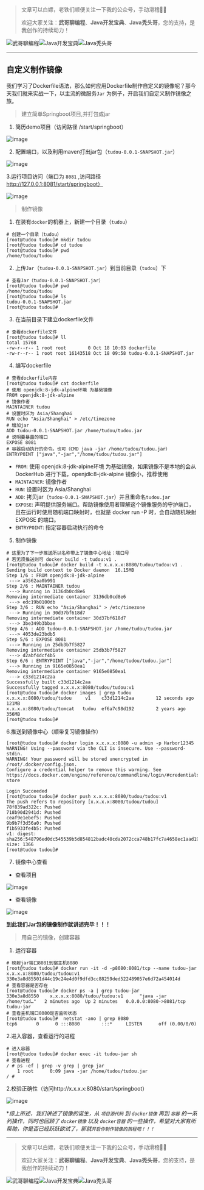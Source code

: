 > 文章可以白嫖，老铁们顺便关注一下我的公众号，手动滑稽🤣🤣 &nbsp;
>
> 欢迎大家关注：**武哥聊编程**、**Java开发宝典**、**Java秃头哥**，您的支持，是我创作的持续动力！&nbsp;&nbsp;

![武哥聊编程](https://img-blog.csdnimg.cn/202002150421550.jpg)![Java开发宝典](https://img-blog.csdnimg.cn/20200608005630228.png)![Java秃头哥](https://img-blog.csdnimg.cn/20201025170941235.png)

----

## 自定义制作镜像

我们学习了Dockerfile语法，那么如何应用Dockerfile制作自定义的镜像呢？那今天我们就来实战一下，以主流的微服务`Jar` 为例子，开启我们自定义制作镜像之旅。

> 建立简单Springboot项目,并打包成jar

1. 简历demo项目（访问路径 /start/springboot）

![image](http://note.youdao.com/yws/public/resource/86feadd8e5ad608ae81a32c1ddc4fc0b/xmlnote/D340639AA16948FFB12679E4B87E8E84/11731)

2. 配置端口，以及利用maven打出jar包（`tudou-0.0.1-SNAPSHOT.jar`）

![image](http://note.youdao.com/yws/public/resource/86feadd8e5ad608ae81a32c1ddc4fc0b/xmlnote/20E02721AD0043F092068DE5C624CEB3/11734)

3.运行项目访问（端口为 `8081` ,访问路径 http://127.0.0.1:8081/start/springboot）

![image](http://note.youdao.com/yws/public/resource/86feadd8e5ad608ae81a32c1ddc4fc0b/xmlnote/B3EC0D5E805A482C80177F7E31D31A99/11870)


> 制作镜像

1. 在装有`docker`的机器上，新建一个目录（`tudou`）

```shell
# 创建一个目录（tudou）
[root@tudou tudou]# mkdir tudou
[root@tudou tudou]# cd tudou
[root@tudou tudou]# pwd
/home/tudou/tudou
```

2. 上传`Jar`（`tudou-0.0.1-SNAPSHOT.jar`）到当前目录（`tudou`）下

```shell
# 查看Jar（tudou-0.0.1-SNAPSHOT.jar）
[root@tudou tudou]# pwd
/home/tudou/tudou
[root@tudou tudou]# ls
tudou-0.0.1-SNAPSHOT.jar
[root@tudou tudou]#
```

3. 在当前目录下建立dockerfile文件

```shell
# 查看dockerfile文件
[root@tudou tudou]# ll
total 15768
-rw-r--r-- 1 root root        0 Oct 18 10:03 dockerfile
-rw-r--r-- 1 root root 16143518 Oct 18 09:58 tudou-0.0.1-SNAPSHOT.jar
```

4. 编写dockerfile

```shell
# 查看dockerfile内容
[root@tudou tudou]# cat dockerfile
# 使用 openjdk:8-jdk-alpine环境 为基础镜像
FROM openjdk:8-jdk-alpine
# 镜像作者
MAINTAINER tudou
# 设置时区为 Asia/Shanghai
RUN echo "Asia/Shanghai" > /etc/timezone
# 增加jar
ADD tudou-0.0.1-SNAPSHOT.jar /home/tudou/tudou.jar
# 说明要暴露的端口
EXPOSE 8081
# 容器启动执行的命令。也可（CMD java -jar /home/tudou/tudou.jar）
ENTRYPOINT ["java","-jar","/home/tudou/tudou.jar"]
```

* `FROM`: 使用 openjdk:8-jdk-alpine环境 为基础镜像，如果镜像不是本地的会从 DockerHub 进行下载，openjdk:8-jdk-alpine 镜像小，推荐使用
* `MAINTAINER`: 镜像作者
* `RUN`: 设置时区为 Asia/Shanghai 
* `ADD`: 拷贝jar（`tudou-0.0.1-SNAPSHOT.jar`）并且重命名`tudou.jar`
* `EXPOSE`: 声明提供服务端口。帮助镜像使用者理解这个镜像服务的守护端口，且在运行时使用随机端口映射时，也就是 docker run -P 时，会自动随机映射 EXPOSE 的端口。
* `ENTRYPOINT`: 指定容器启动执行的命令

5. 制作镜像

```shell
# 这里为了下一步推送所以名称带上了镜像中心地址：端口号
# 若无须推送则可 docker build -t tudou:v1 .
[root@tudou tudou]# docker build -t x.x.x.x:8080/tudou/tudou:v1 .
Sending build context to Docker daemon  16.15MB
Step 1/6 : FROM openjdk:8-jdk-alpine
 ---> a3562aa0b991
Step 2/6 : MAINTAINER tudou
 ---> Running in 3136db0cd8e6
Removing intermediate container 3136db0cd8e6
 ---> edc19b0100db
Step 3/6 : RUN echo "Asia/Shanghai" > /etc/timezone
 ---> Running in 30d37bf618d7
Removing intermediate container 30d37bf618d7
 ---> 3be349b3bbae
Step 4/6 : ADD tudou-0.0.1-SNAPSHOT.jar /home/tudou/tudou.jar
 ---> 4053de23bdb5
Step 5/6 : EXPOSE 8081
 ---> Running in 25db3b7f5827
Removing intermediate container 25db3b7f5827
 ---> d2abf4dcf4b5
Step 6/6 : ENTRYPOINT ["java","-jar","/home/tudou/tudou.jar"]
 ---> Running in 9165e0850ea1
Removing intermediate container 9165e0850ea1
 ---> c33d1214c2aa
Successfully built c33d1214c2aa
Successfully tagged x.x.x.x:8080/tudou/tudou:v1
[root@tudou tudou]# docker images | grep tudou
x.x.x.x:8080/tudou/tudou     v1    c33d1214c2aa        12 seconds ago      121MB
x.x.x.x:8080/tudou/tomcat   tudou  ef6a7c98d192        2 years ago         356MB
[root@tudou tudou]#
```

6.推送到镜像中心（顺带复习镜像操作）

```shell
[root@tudou tudou]# docker login x.x.x.x:8080 -u admin -p Harbor12345
WARNING! Using --password via the CLI is insecure. Use --password-stdin.
WARNING! Your password will be stored unencrypted in /root/.docker/config.json.
Configure a credential helper to remove this warning. See
https://docs.docker.com/engine/reference/commandline/login/#credentials-store

Login Succeeded
[root@tudou tudou]# docker push x.x.x.x:8080/tudou/tudou:v1
The push refers to repository [x.x.x.x:8080/tudou/tudou]
78f839ad322c: Pushed 
718b90d2941d: Pushed 
ceaf9e1ebef5: Pushed 
9b9b7f3d56a0: Pushed 
f1b5933fe4b5: Pushed 
v1: digest: sha256:548796ed0dc545539b5d854812badc40cda2072cca748b17fc7a4658ec1aad19 size: 1366
[root@tudou tudou]#
```
7. 镜像中心查看

- 查看项目

![image](http://note.youdao.com/yws/public/resource/86feadd8e5ad608ae81a32c1ddc4fc0b/xmlnote/0F40922ECBE14AC0B0427ADA8DBD1425/11826)

- 查看镜像

![image](http://note.youdao.com/yws/public/resource/86feadd8e5ad608ae81a32c1ddc4fc0b/xmlnote/8E79011B53584624AF9C7C52D368C3D3/11828)

**到此我们Jar包的镜像制作就讲述完毕！！！**

> 用自己的镜像，创建容器

1. 运行容器

```shell
# 映射jar端口8081到宿主机8080
[root@tudou tudou]# docker run -it -d -p8080:8081/tcp --name tudou-jar x.x.x.x:8080/tudou/tudou:v1
330e3a8d85501d44c19c24e4d0f9dfd3cc88259ded522489057e6d72a454014d
# 查看容器是否存在
[root@tudou tudou]# docker ps -a | grep tudou-jar
330e3a8d8550    x.x.x.x:8080/tudou/tudou:v1      "java -jar /home/tud…"   2 minutes ago  Up 2 minutes   0.0.0.0:8080->8081/tcp   tudou-jar
# 查看主机端口8080是否监听状态
[root@tudou tudou]#  netstat -ano | grep 8080
tcp6       0      0 :::8080        :::*     LISTEN      off (0.00/0/0)
```

2.进入容器，查看运行的进程

```shell
# 进入容器
[root@tudou tudou]# docker exec -it tudou-jar sh
# 查看进程 
/ # ps -ef | grep -v grep | grep jar
    1 root      0:09 java -jar /home/tudou/tudou.jar
/ # 
```

2.校验正确性（访问http://x.x.x.x:8080/start/springboot）

![image](http://note.youdao.com/yws/public/resource/86feadd8e5ad608ae81a32c1ddc4fc0b/xmlnote/0595239972F94BD1B0DEF2660A875CE1/11856)

**综上所述，我们讲述了镜像的诞生，从 `项目源代码` 到 `docker镜像` 再到 `容器` 的一系列操作，同时也回顾了 `docker镜像` 以及 `docker容器` 的一些操作，希望对大家有所帮助，你是否已经跃跃欲试了，那就```开启你制作镜像的旅程吧！！！```*

----

> 文章可以白嫖，老铁们顺便关注一下我的公众号，手动滑稽🤣🤣 &nbsp;
>
> 欢迎大家关注：**武哥聊编程**、**Java开发宝典**、**Java秃头哥**，您的支持，是我创作的持续动力！&nbsp;&nbsp;

![武哥聊编程](https://img-blog.csdnimg.cn/202002150421550.jpg)![Java开发宝典](https://img-blog.csdnimg.cn/20200608005630228.png)![Java秃头哥](https://img-blog.csdnimg.cn/20201025170941235.png)